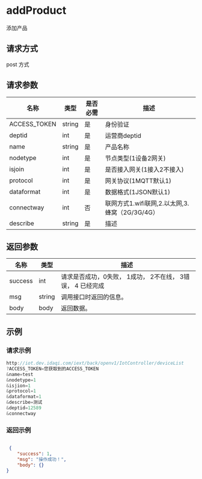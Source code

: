 # addProduct

添加产品

## 请求方式

post 方式

## 请求参数

| 名称         | 类型   | 是否必需 | 描述                                           |
| ------------ | ------ | -------- | ---------------------------------------------- |
| ACCESS_TOKEN | string | 是       | 身份验证                                       |
| deptid       | int    | 是       | 运营商deptid                                   |
| name         | string | 是       | 产品名称                                       |
| nodetype     | int    | 是       | 节点类型(1设备2网关)                           |
| isjoin       | int    | 是       | 是否接入网关(1接入2不接入)                     |
| protocol     | int    | 是       | 网关协议(1MQTT默认1)                           |
| dataformat   | int    | 是       | 数据格式(1JSON默认1)                           |
| connectway   | int    | 否       | 联网方式1.wifi联网,2.以太网,3.蜂窝（2G/3G/4G） |
| describe     | string | 是       | 描述                                           |

## 返回参数

| 名称    | 类型   | 描述                                                       |
| ------- | ------ | ---------------------------------------------------------- |
| success | int    | 请求是否成功，0失败， 1成功， 2不在线， 3错误， 4 已经完成 |
| msg     | string | 调用接口时返回的信息。                                     |
| body    | body   | 返回数据。                                                 |



## 示例

### 请求示例

```java
http://iot.dev.idaqi.com/iext/back/openv1/IotController/deviceList
?ACCESS_TOKEN=您获取到的ACCESS_TOKEN
&name=test
&nodetype=1
&isjion=1
&protocol=1
&dataformat=1
&describe=测试
&deptid=12589
&connectway
```

### 返回示例

```json

 {
    "success": 1,
    "msg": "操作成功！",
    "body": {}
}
```

